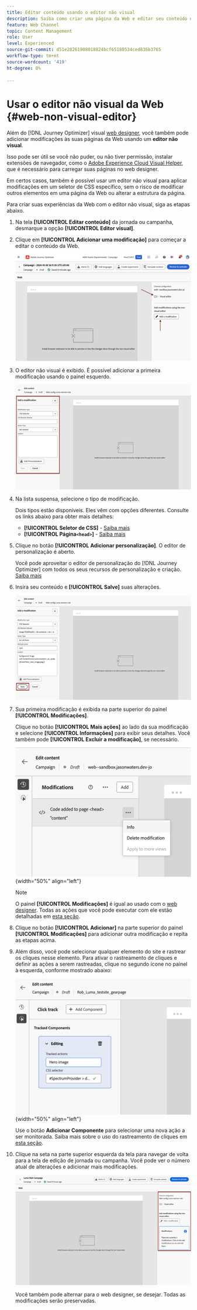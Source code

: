```yaml
---
title: Editar conteúdo usando o editor não visual
description: Saiba como criar uma página da Web e editar seu conteúdo usando o editor não visual do Journey Optimizer
feature: Web Channel
topic: Content Management
role: User
level: Experienced
source-git-commit: d51e28261908018824bcf65180534ced836b3765
workflow-type: tm+mt
source-wordcount: '419'
ht-degree: 0%

---
```


# Usar o editor não visual da Web {#web-non-visual-editor}

Além do [!DNL Journey Optimizer] visual [web designer](web-visual-editor.md), você também pode adicionar modificações às suas páginas da Web usando um **editor não visual**.

Isso pode ser útil se você não puder, ou não tiver permissão, instalar extensões de navegador, como o [Adobe Experience Cloud Visual Helper](web-prerequisites.md#visual-authoring-prerequisites), que é necessário para carregar suas páginas no web designer.

Em certos casos, também é possível usar um editor não visual para aplicar modificações em um seletor de CSS específico, sem o risco de modificar outros elementos em uma página da Web ou alterar a estrutura da página.

Para criar suas experiências da Web com o editor não visual, siga as etapas abaixo.

1. Na tela **[!UICONTROL Editar conteúdo]** da jornada ou campanha, desmarque a opção **[!UICONTROL Editor visual]**.

1. Clique em **[!UICONTROL Adicionar uma modificação]** para começar a editar o conteúdo da Web.

   ![](assets/web-campaign-add-modification-button.png)

1. O editor não visual é exibido. É possível adicionar a primeira modificação usando o painel esquerdo.

   ![](assets/web-non-visual-editor.png)

1. Na lista suspensa, selecione o tipo de modificação.

   Dois tipos estão disponíveis. Eles vêm com opções diferentes. Consulte os links abaixo para obter mais detalhes:

   * **[!UICONTROL Seletor de CSS]** - [Saiba mais](manage-web-modifications.md#css-selector)
   * **[!UICONTROL Página`<head>`]** - [Saiba mais](manage-web-modifications.md#page-head)

1. Clique no botão **[!UICONTROL Adicionar personalização]**. O editor de personalização é aberto.

   Você pode aproveitar o editor de personalização do [!DNL Journey Optimizer] com todos os seus recursos de personalização e criação. [Saiba mais](../personalization/personalization-build-expressions.md)

1. Insira seu conteúdo e **[!UICONTROL Salve]** suas alterações.

   ![](assets/web-non-visual-editor-ex-save.png)

1. Sua primeira modificação é exibida na parte superior do painel **[!UICONTROL Modificações]**.

   Clique no botão **[!UICONTROL Mais ações]** ao lado da sua modificação e selecione **[!UICONTROL Informações]** para exibir seus detalhes. Você também pode **[!UICONTROL Excluir a modificação]**, se necessário.

   ![](assets/web-non-visual-editor-ex-more.png){width="50%" align="left"}

   >[!NOTE]
   >
   >O painel **[!UICONTROL Modificações]** é igual ao usado com o [web designer](web-visual-editor.md). Todas as ações que você pode executar com ele estão detalhadas em [esta seção](manage-web-modifications.md#use-modifications-pane).

1. Clique no botão **[!UICONTROL Adicionar]** na parte superior do painel **[!UICONTROL Modificações]** para adicionar outra modificação e repita as etapas acima.


1. Além disso, você pode selecionar qualquer elemento do site e rastrear os cliques nesse elemento. Para ativar o rastreamento de cliques e definir as ações a serem rastreadas, clique no segundo ícone no painel à esquerda, conforme mostrado abaixo:

   ![](assets/web-campaign-click.png){width="50%" align="left"}

   Use o botão **Adicionar Componente** para selecionar uma nova ação a ser monitorada. Saiba mais sobre o uso do rastreamento de cliques em [esta seção](monitor-web-experiences.md#use-click-tracking).


1. Clique na seta na parte superior esquerda da tela para navegar de volta para a tela de edição de jornada ou campanha. Você pode ver o número atual de alterações e adicionar mais modificações.

   ![](assets/web-campaign-modifications.png)

   Você também pode alternar para o web designer, se desejar. Todas as modificações serão preservadas.
